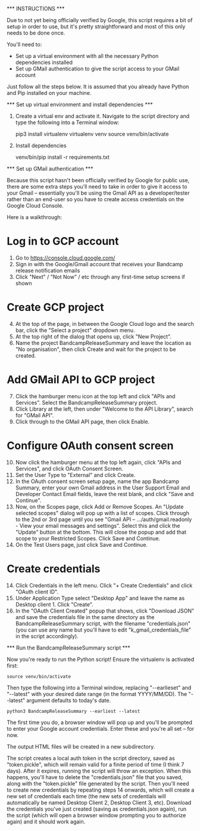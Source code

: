 *** INSTRUCTIONS ***

Due to not yet being officially verified by Google, this script requires a bit of setup in order to use, but it's pretty straightforward and most of this only needs to be done once.

You'll need to:

- Set up a virtual environment with all the necessary Python dependencies installed
- Set up GMail authentication to give the script access to your GMail account

Just follow all the steps below. It is assumed that you already have Python and Pip installed on your machine.


*** Set up virtual environment and install dependencies ***

1. Create a virtual env and activate it. Navigate to the script directory and type the following into a Terminal window:

    pip3 install virtualenv
    virtualenv venv
    source venv/bin/activate

2. Install dependencies
    
    venv/bin/pip install -r requirements.txt


*** Set up GMail authentication ***

Because this script hasn't been officially verified by Google for public use, there are some extra steps you'll need to take in order to give it access to your Gmail – essentially you'll be using the Gmail API as a developer/tester rather than an end-user so you have to create access credentials on the Google Cloud Console.

Here is a walkthrough:

# Log in to GCP account
1. Go to https://console.cloud.google.com/
2. Sign in with the Google/Gmail account that receives your Bandcamp release notification emails
3. Click "Next" / "Not Now" / etc through any first-time setup screens if shown

# Create GCP project
4. At the top of the page, in between the Google Cloud logo and the search bar, click the "Select a project" dropdown menu.
5. At the top right of the dialog that opens up, click "New Project".
6. Name the project BandcampReleaseSummary and leave the location as "No organisation", then click Create and wait for the project to be created.

# Add GMail API to GCP project
7. Click the hamburger menu icon at the top left and click "APIs and Services". Select the BandcampReleaseSummary project.
8. Click Library at the left, then under "Welcome to the API Library", search for "GMail API".
9. Click through to the GMail API page, then click Enable.

# Configure OAuth consent screen
10. Now click the hamburger menu at the top left again, click "APIs and Services", and click OAuth Consent Screen.
11. Set the User Type to "External" and click Create.
12. In the OAuth consent screen setup page, name the app Bandcamp Summary, enter your own Gmail address in the User Support Email and Developer Contact Email fields, leave the rest blank, and click "Save and Continue".
12. Now, on the Scopes page, click Add or Remove Scopes. An "Update selected scopes" dialog will pop up with a list of scopes. Click through to the 2nd or 3rd page until you see "Gmail API – .../auth/gmail.readonly - View your email messages and settings". Select this and click the "Update" button at the bottom. This will close the popup and add that scope to your Restricted Scopes. Click Save and Continue.
13. On the Test Users page, just click Save and Continue.

# Create credentials
14. Click Credentials in the left menu. Click "+ Create Credentials" and click "OAuth client ID".
15. Under Application Type select "Desktop App" and leave the name as Desktop client 1. Click "Create".
16. In the "OAuth Client Created" popup that shows, click "Download JSON" and save the credentials file in the same directory as the BandcampReleaseSummary script, with the filename "credentials.json" (you can use any name but you'll have to edit "k_gmail_credentials_file" in the script accordingly).


*** Run the BandcampReleaseSummary script ***

Now you're ready to run the Python script! Ensure the virtualenv is activated first: 
    
    source venv/bin/activate

Then type the following into a Terminal window, replacing "--earlieset" and "--latest" with your desired date range (in the format YYYY/MM/DD). The "--latest" argument defaults to today's date.

    python3 BandcampReleaseSummary --earliest --latest

The first time you do, a browser window will pop up and you'll be prompted to enter your Google account credentials. Enter these and you're all set – for now.

The output HTML files will be created in a new subdirectory.

The script creates a local auth token in the script directory, saved as "token.pickle", which will remain valid for a finite period of time (I think 7 days). After it expires, running the script will throw an exception. When this happens, you'll have to delete the "credentials.json" file that you saved, along with the "token.pickle" file generated by the script. Then you'll need to create new credentials by repeating steps 14 onwards, which will create a new set of credentials each time (the new sets of credentials will automatically be named Desktop Client 2, Desktop Client 3, etc). Download the credentials you've just created (saving as credentials.json again), run the script (which will open a browser window prompting you to authorize again) and it should work again.